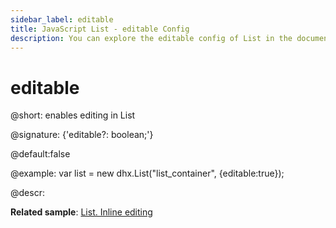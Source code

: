 ```yaml
---
sidebar_label: editable
title: JavaScript List - editable Config 
description: You can explore the editable config of List in the documentation of the DHTMLX JavaScript UI library. Browse developer guides and API reference, try out code examples and live demos, and download a free 30-day evaluation version of DHTMLX Suite 7.
---
```


# editable

@short: enables editing in List

@signature: {'editable?: boolean;'}

@default:false

@example:
var list = new dhx.List("list_container", {editable:true});

@descr:

**Related sample**: [List. Inline editing](https://snippet.dhtmlx.com/f26lfcai)

[comment]: # (@relatedapi: list/api/list_edititem_method.md)

[comment]: # (@related: list/configuration.md#editing-items)
